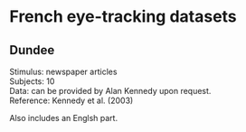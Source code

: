 # French eye-tracking datasets

## Dundee 

Stimulus: newspaper articles  
Subjects: 10  
Data: can be provided by Alan Kennedy upon request.  
Reference: Kennedy et al. (2003)  

Also includes an Englsh part.
